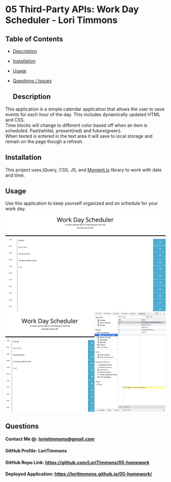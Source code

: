 # 05 Third-Party APIs: Work Day Scheduler - Lori Timmons 

## Table of Contents 
* [Description](#Description)  <br>
* [Installation](#Installation)<br>
* [Usage](#Usage)<br>
* [Questions / Issues](#Questions)<br>

  ## Description
This application is a simple calendar application that allows the user to save events for each hour of the day. This includes dynamically updated HTML and CSS. <br> Time blocks will change to different color based off when an item is scheduled. Past(white), present(red) and future(green). <br> When texted is entered in the text area it will save to local storage and remain on the page though a refresh. 
 

  ## Installation
  This project uses jQuery, CSS, JS, and [Moment.js](https://momentjs.com/) library to work with date and time. 

  ## Usage
  Use this application to keep yourself organized and on schedule for your work day. 
  <br>
  ![VS Image 1](./assets/images/05-SS1.png) 
  ![VS Image 2](./assets/images/05-SS2.png) 

## Questions
  #### Contact Me @: lorietimmons@gmail.com<br>
  #### GitHub Profile: LoriTimmons
  #### GitHub Repo Link: https://github.com/LoriTimmons/05-homework
  #### Deployed Application: https://loritimmons.github.io/05-homework/


